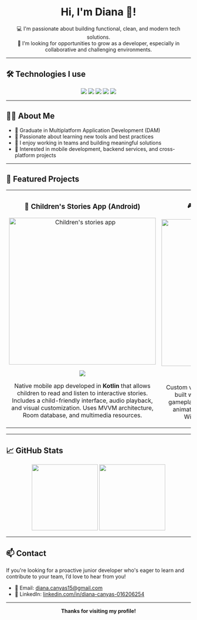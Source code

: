 <div align="center">
  <h1>Hi, I'm Diana 👋!</h1>
</div>

<div align="center">

💻 I'm passionate about building functional, clean, and modern tech solutions.  
🎯 I’m looking for opportunities to grow as a developer, especially in collaborative and challenging environments.

</div>

---

## 🛠️ Technologies I use

<p align="center">
  <img src="https://img.shields.io/badge/Java-ED8B00?style=for-the-badge&logo=java&logoColor=white" />
  <img src="https://img.shields.io/badge/Kotlin-7F52FF?style=for-the-badge&logo=kotlin&logoColor=white" />
  <img src="https://img.shields.io/badge/Dart-0175C2?style=for-the-badge&logo=dart&logoColor=white" />
  <img src="https://img.shields.io/badge/Python-3776AB?style=for-the-badge&logo=python&logoColor=white" />
  <img src="https://img.shields.io/badge/HTML-E34F26?style=for-the-badge&logo=html5&logoColor=white" />
</p>

---

## 👩‍💻 About Me

- 💼 Graduate in Multiplatform Application Development (DAM)
- 🧠 Passionate about learning new tools and best practices
- 🤝 I enjoy working in teams and building meaningful solutions
- 📲 Interested in mobile development, backend services, and cross-platform projects

---

## 🚀 Featured Projects

<table>
<tr>

<!-- Children's stories app -->
<td width="50%">
<h3 align="center">📖 Children's Stories App (Android)</h3>
<div align="center">
<img src="https://via.placeholder.com/400x200.png?text=App+Screenshot" width="400" alt="Children's stories app" />
<p>
<a href="https://github.com/Dianathecoder/App-Cuentos" target="_blank">
<img src="https://img.shields.io/badge/VIEW%20CODE-GitHub-blue?style=for-the-badge&logo=github&logoColor=white">
</a>
</p>
<p>Native mobile app developed in <strong>Kotlin</strong> that allows children to read and listen to interactive stories.  
Includes a child-friendly interface, audio playback, and visual customization.  
Uses MVVM architecture, Room database, and multimedia resources.</p>
</div>
</td>

<!-- Pasapalabra game -->
<td width="50%">
<h3 align="center">🎮 Pasapalabra Game (.NET)</h3>
<div align="center">
<img src="https://via.placeholder.com/400x200.png?text=Pasapalabra+Game+Screenshot" width="400" alt="Pasapalabra game .NET" />
<p>
<a href="https://github.com/Dianathecoder/Pasapalabra" target="_blank">
<img src="https://img.shields.io/badge/VIEW%20CODE-GitHub-green?style=for-the-badge&logo=github&logoColor=white">
</a>
</p>
<p>Custom version of the popular game <strong>Pasapalabra</strong> built with <strong>.NET (C#)</strong>.  
Features round-based gameplay, question database, timer control, and animations.  
Great for practicing logic, UI with Windows Forms, and event handling.</p>
</div>
</td>

</tr>
</table>

---

## 📈 GitHub Stats

<p align="center">
  <img height="180em" src="https://github-readme-stats.vercel.app/api?username=Dianathecoder&show_icons=true&theme=tokyonight&include_all_commits=true&count_private=true"/>
  <img height="180em" src="https://github-readme-stats.vercel.app/api/top-langs/?username=Dianathecoder&layout=compact&langs_count=8&theme=tokyonight"/>
</p>

---

## 📫 Contact

If you're looking for a proactive junior developer who's eager to learn and contribute to your team, I’d love to hear from you!

- 📧 Email: [diana.canyas15@gmail.com](mailto:diana.canyas15@gmail.com)  
- 💼 LinkedIn: [linkedin.com/in/diana-canyas-016206254](https://www.linkedin.com/in/diana-canyas-016206254/)

---

<p align="center"><strong>Thanks for visiting my profile!</strong></p>

